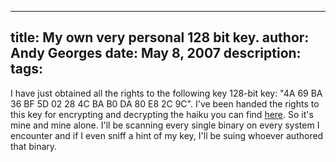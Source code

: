 -----
title:  My own very personal 128 bit key.
author: Andy Georges
date: May 8, 2007
description: 
tags: 
-----







I have just obtained all the rights to the following key 128-bit key:
"4A 69 BA 36 BF 5D 02 28 4C BA B0 DA 80 E8 2C 9C". I've been handed the
rights to this key for encrypting and decrypting the haiku you can find
[here](http://www.freedom-to-tinker.com/?p=1155). So it's mine and mine
alone. I'll be scanning every single binary on every system I encounter
and if I even sniff a hint of my key, I'll be suing whoever authored
that binary.




